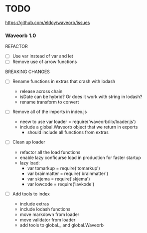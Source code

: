 # TODO

https://github.com/eldoy/waveorb/issues

### Waveorb 1.0

REFACTOR

- [ ] Use var instead of var and let
- [ ] Remove use of arrow functions

BREAKING CHANGES

- [ ] Rename functions in extras that crash with lodash
  - release across chain
  - isDate can be hybrid? Or does it work with string in lodash?
  - rename transform to convert

- [ ] Remove all of the imports in index.js
  - neew to use var loader = require('waveorb/lib/loader.js')
  - include a global.Waveorb object that we return in exports
    - should include all functions from extras

- [ ] Clean up loader
  - refactor all the load functions
  - enable lazy conficurse load in production for faster startup
  - lazy load:
    - var tomarkup = require('tomarkup')
    - var brainmatter = require('brainmatter')
    - var skjema = require('skjema')
    - var lowcode = require('lavkode')

- [ ] Add tools to index
  - include extras
  - include lodash functions
  - move markdown from loader
  - move validator from loader
  - add tools to global._ and global.Waveorb
